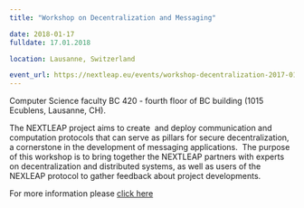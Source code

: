 ```yaml
---
title: "Workshop on Decentralization and Messaging"

date: 2018-01-17
fulldate: 17.01.2018

location: Lausanne, Switzerland

event_url: https://nextleap.eu/events/workshop-decentralization-2017-01-17.html
---
```

Computer Science faculty BC 420 - fourth floor of BC building (1015 Ecublens, Lausanne, CH).


The NEXTLEAP project aims to create  and deploy communication and computation protocols that can serve as pillars for secure decentralization, a cornerstone in the development of messaging applications. 
The purpose of this workshop is to bring together the NEXTLEAP partners with experts on decentralization and distributed systems, as well as users of the NEXLEAP protocol to gather feedback about project developments.

For more information please [click here](/events/workshop-decentralization-2017-01-17.html)
